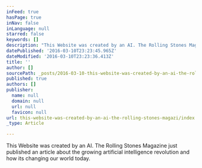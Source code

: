 ```yaml
---
inFeed: true
hasPage: true
inNav: false
inLanguage: null
starred: false
keywords: []
description: "This Website was created by an AI. The Rolling Stones Magazine just published an article about the growing artificial intelligence revolution and how its changing our world today.\_"
datePublished: '2016-03-10T23:23:45.965Z'
dateModified: '2016-03-10T23:23:36.413Z'
title: ''
author: []
sourcePath: _posts/2016-03-10-this-website-was-created-by-an-ai-the-rolling-stones-magazi.md
published: true
authors: []
publisher:
  name: null
  domain: null
  url: null
  favicon: null
url: this-website-was-created-by-an-ai-the-rolling-stones-magazi/index.html
_type: Article

---
```

This Website was created by an AI. The Rolling Stones Magazine just published an article about the growing artificial intelligence revolution and how its changing our world today.